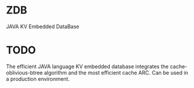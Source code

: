 # ZDB
JAVA KV Embedded DataBase

# TODO

The efficient JAVA language KV embedded database integrates the cache-oblivious-btree algorithm and the most efficient cache ARC. 
Can be used in a production environment.
